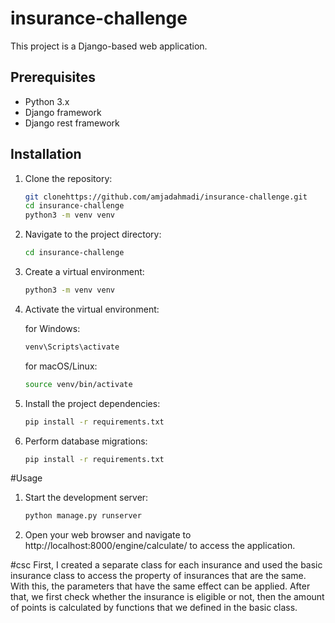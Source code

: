 # insurance-challenge



This project is a Django-based web application.

## Prerequisites

- Python 3.x
- Django framework
- Django rest framework

## Installation

1. Clone the repository:

   ```bash
   git clonehttps://github.com/amjadahmadi/insurance-challenge.git
   cd insurance-challenge
   python3 -m venv venv
   ```
2. Navigate to the project directory: 
   ```bash
   cd insurance-challenge
   ```
3. Create a virtual environment:
   ```bash
   python3 -m venv venv
   ```
4. Activate the virtual environment:

    for Windows:
   ```bash
   venv\Scripts\activate
   ```
    for macOS/Linux:
   ```bash
   source venv/bin/activate
   ```
5. Install the project dependencies:
   ```bash
   pip install -r requirements.txt
   ```
6. Perform database migrations:  
   ```bash
   pip install -r requirements.txt
   ```
#Usage

1. Start the development server:
   ```bash
   python manage.py runserver
   ```
   

2. Open your web browser and navigate to http://localhost:8000/engine/calculate/ to access the application.

#csc
First, I created a separate class for each insurance and used the basic insurance class to access the property of insurances that are the same. With this, the parameters that have the same effect can be applied.
After that, we first check whether the insurance is eligible or not, then the amount of points is calculated by functions that we defined in the basic class.